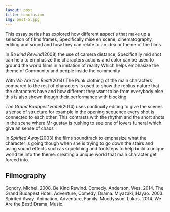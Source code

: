 ```yaml
---
layout: post
title: conclusion
img: post-5.jpg
---
```

This essay series has explored how different aspect's that make up a selection of films frames, Specifically mise en scene, cinematography, editing and sound and how they can relate to an idea or theme of the films. 

In _Be kind Rewind_(2008) the use of camera distance, Specifically mid shot can help to emphasize the characters actions and color can be used to ground the world films in a imitation of reality Which helps emphasize the theme of Community and people inside the community

With _We Are the Best!_(2014) The Punk clothing of the main characters compared to the rest of characters is used to show the reblius nature that the characters have and how different they want to be from everybody else this is also shown though their performance with blocking 

_The Grand Budapest Hotel_(2014) uses continuity editing to give the scenes a sense of structure for example in the opening sequence every shot is connected to each other. This contrasts with the rhythm and the short shots in the scene where Mr gustav is rushing to see one of lovers funeral which give an sense of chaos    

In _Spirited Away_(2003) the films soundtrack to emphasize what the character is going though when she is trying to go down the stairs and using sound effects such as squelching and footsteps to help build a unique world tie into the theme: creating a unique world that  main character get forced into.  

## Filmography
Gondry, Michel. 2008. Be Kind Rewind. Comedy.
Anderson, Wes. 2014. The Grand Budapest Hotel. Adventure, Comedy, Drama.
Miyazaki, Hayao. 2003. Spirited Away. Animation, Adventure, Family.
Moodysson, Lukas. 2014. We Are the Best! Drama, Music.
